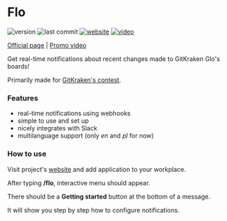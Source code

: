 # Flo

![version](https://img.shields.io/github/package-json/v/sszczep/Flo.svg)
![last commit](https://img.shields.io/github/last-commit/sszczep/Flo.svg)
[![website](https://img.shields.io/badge/website-Glocord-brightgreen.svg)](https://sszczep.github.io/Flo/)
[![video](https://img.shields.io/badge/video-Youtube-red.svg)](https://youtu.be/6n4-kwcx2O8)

[Official page](https://sszczep.github.io/Flo/) | [Promo video](https://youtu.be/6n4-kwcx2O8)

Get real-time notifications about recent changes made to GitKraken Glo's boards! 

Primarily made for [GitKraken's contest](https://www.gitkraken.com/glo-api-contest).

### Features
- real-time notifications using webhooks
- simple to use and set up
- nicely integrates with Slack
- multilanguage support (only *en* and *pl* for now)

### How to use
Visit project's [website](https://sszczep.github.io/Flo/) and add application to your workplace.

After typing **/flo**, interactive menu should appear. 

There should be a **Getting started** button at the bottom of a message.

It will show you step by step how to configure notifications.
